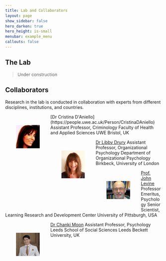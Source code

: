 ```yaml
---
title: Lab and Collaborators
layout: page
show_sidebar: false
hero_darken: true
hero_height: is-small
menubar: example_menu
callouts: false
---
```


## The Lab
> Under construction


## Collaborators

Research in the lab is conducted in collaboration with experts from different disciplines, institutions, and countries. 

<img src="/img/coll/cri.jpg" alt="CRI" width="15%" align="left" hspace="35" vspace="35">
[Dr Cristina D'Aniello](https://people.uwe.ac.uk/Person/CristinaDAniello)
Assistant Professor, Criminology
Faculty of Health and Applied Sciences
UWE Bristol, UK



<img src="/img/coll/ld.jpg" alt="LD" width="15%" align="left" hspace="35" vspace="35">[Dr Libby Drury](http://www.bbk.ac.uk/orgpsych/staff/drury-libby)
Assistant Professor, Organizational Psychology
Department of Organizational Psychology
Birkbeck, University of London




<img src="/img/coll/levine_j.jpg" alt="JL" width="15%" align="left" hspace="35" vspace="35">[Prof. John Levine](https://psychology.pitt.edu/people/john-levine-phd)
Professor Emeritus, Psychology
Senior Scientist, Learning Research and Development Center
University of Pittsburgh, USA




<img src="/img/coll/cm.jpg" alt="CM" width="15%" align="left" hspace="35" vspace="35">[Dr Chanki Moon](https://www.leedsbeckett.ac.uk/staff/dr-chanki-moon/)
Assistant Professor, Psychology
Leeds School of Social Sciences
Leeds Beckett University, UK

